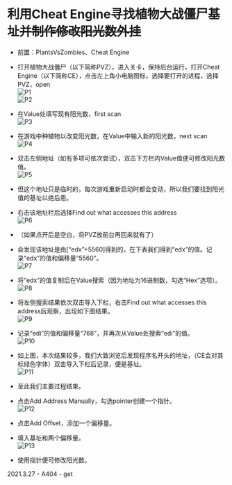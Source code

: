 # 利用Cheat Engine寻找植物大战僵尸基址~~并制作修改阳光数外挂~~  
* 前置：PlantsVsZombies、Cheat Engine  
  
* 打开植物大战僵尸（以下简称PVZ），进入关卡，保持后台运行，打开Cheat Engine（以下简称CE），点击左上角小电脑图标，选择要打开的进程，选择PVZ，open  
![P1](https://github.com/CK-155/university-qichuang/blob/Photo/1.png)  
![P2](https://github.com/CK-155/university-qichuang/blob/Photo/2.png)  
* 在Value处填写现有阳光数，first scan  
![P3](https://github.com/CK-155/university-qichuang/blob/Photo/3.png)  
* 在游戏中种植物以改变阳光数，在Value中输入新的阳光数，next scan  
![P4](https://github.com/CK-155/university-qichuang/blob/Photo/4.png)  
* 双击左侧地址（如有多项可依次尝试），双击下方栏内Value值便可修改阳光数值。  
![P5](https://github.com/CK-155/university-qichuang/blob/Photo/5.png)  
* 但这个地址只是临时的，每次游戏重新启动时都会变动，所以我们要找到阳光值的基址以绝后患。  
* 右击该地址栏后选择Find out what accesses this address  
![P6](https://github.com/CK-155/university-qichuang/blob/Photo/6.png)  
* （如果点开后是空白，将PVZ放前台再回来就有了）  
* 会发现该地址是由[“edx”+5560]得到的，在下表我们得到“edx”的值。记录“edx”的值和偏移量“5560”。  
![P7](https://github.com/CK-155/university-qichuang/blob/Photo/7.png)  
* 将“edx”的值复制后在Value搜索（因为地址为16进制数，勾选“Hex”选项）。  
![P8](https://github.com/CK-155/university-qichuang/blob/Photo/8.png)  
* 将左侧搜索结果依次双击导入下栏，右击Find out what accesses this address后观察，出现如下图结果。  
![P9](https://github.com/CK-155/university-qichuang/blob/Photo/9.png)  
* 记录“edi”的值和偏移量“768”，并再次从Value处搜索“edi”的值。  
![P10](https://github.com/CK-155/university-qichuang/blob/Photo/10.png)  
* 如上图，本次结果较多，我们大致浏览后发现程序名开头的地址，（CE会对其标绿色字体）双击导入下栏后记录，便是基址。  
![P11](https://github.com/CK-155/university-qichuang/blob/Photo/11.png)  
* 至此我们主要过程结束。  
   
* 点击Add Address Manually，勾选pointer创建一个指针。  
![P12](https://github.com/CK-155/university-qichuang/blob/Photo/12.png)  
* 点击Add Offset，添加一个偏移量。  
* 填入基址和两个偏移量。  
![P13](https://github.com/CK-155/university-qichuang/blob/Photo/13.png)  
* 使用指针便可修改阳光数。  
  
2021.3.27 - A404 - get
